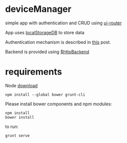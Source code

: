 
# deviceManager
simple app with authentication and CRUD using <a href="https://github.com/angular-ui/ui-router">ui-router</a>

App uses <a href="https://github.com/knadh/localStorageDB">localStorageDB</a> to store data

Authentication mechanism is described in <a href="http://stackoverflow.com/questions/22537311/angular-ui-router-login-authentication">this</a> post.

Backend is provided using <a href="https://docs.angularjs.org/api/ngMock/service/$httpBackend">$httpBackend</a>


# requirements

Node <a href="https://nodejs.org/download/">download</a>
```
npm install --global bower grunt-cli
```
Please install bower components and npm modules:
```
npm install
bower install
```

to run:
```
grunt serve
```

